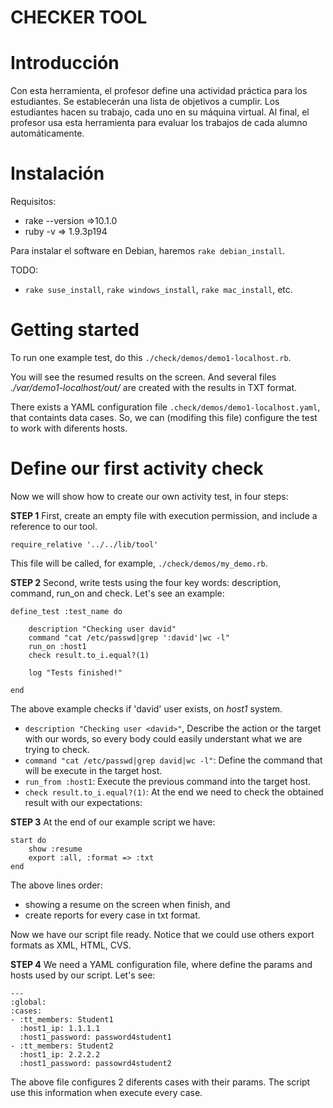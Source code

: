 CHECKER TOOL
============

**Introducción**
================

Con esta herramienta, el profesor define una actividad práctica para los
estudiantes. Se establecerán una lista de objetivos a cumplir.
Los estudiantes hacen su trabajo, cada uno en su máquina virtual.
Al final, el profesor usa esta herramienta para evaluar los trabajos de 
cada alumno automáticamente.

**Instalación**
================
Requisitos: 
* rake --version =>10.1.0
* ruby -v => 1.9.3p194

Para instalar el software en Debian, haremos `rake debian_install`.

TODO:
* `rake suse_install`, `rake windows_install`, `rake mac_install`, etc.

**Getting started**
===================
To run one example test, do this `./check/demos/demo1-localhost.rb`.

You will see the resumed results on the screen.
And several files *./var/demo1-localhost/out/* are created with the results 
in TXT format.

There exists a YAML configuration file `.check/demos/demo1-localhost.yaml`, 
that containts data cases. So, we can (modifing this file) configure the 
test to work with diferents hosts.

**Define our first activity check**
===================================
Now we will show how to create our own activity test, in four steps:

**STEP 1**
First, create an empty file with execution permission, and include a 
reference to our tool.
```
require_relative '../../lib/tool'
```
This file will be called, for example, `./check/demos/my_demo.rb`.

**STEP 2**
Second, write tests using the four key words: description, command, run_on and check.
Let's see an example:
```
define_test :test_name do

	description "Checking user david"
	command "cat /etc/passwd|grep ':david'|wc -l"
	run_on :host1
	check result.to_i.equal?(1)

	log "Tests finished!"
	
end
```
The above example checks if 'david' user exists, on *host1* system.

* `description "Checking user <david>"`, Describe the action or the target 
with our words, so every body could easily understant what we are trying
to check.
* `command "cat /etc/passwd|grep david|wc -l"`: Define the command that 
will be execute in the target host.
* `run_from :host1`: Execute the previous command into the target host.
* `check result.to_i.equal?(1)`: At the end we need to check the obtained 
result with our expectations:

**STEP 3**
At the end of our example script we have:
```
start do
	show :resume
	export :all, :format => :txt
end
```
The above lines order:
* showing a resume on the screen when finish, and 
* create reports for every case in txt format.

Now we have our script file ready. Notice that we could use others export 
formats as XML, HTML, CVS.

**STEP 4**
We need a YAML configuration file, where define the params and hosts used
by our script. Let's see:

```
---
:global:
:cases:
- :tt_members: Student1
  :host1_ip: 1.1.1.1
  :host1_password: password4student1
- :tt_members: Student2
  :host1_ip: 2.2.2.2
  :host1_password: passowrd4student2
```
The above file configures 2 diferents cases with their params. The script
use this information when execute every case.

